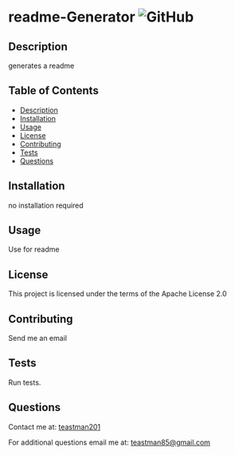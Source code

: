 # readme-Generator ![GitHub](https://img.shields.io/github/license/teastman201/readme-Generator?style=for-the-badge)
        
## Description
generates a readme        
        
## Table of Contents
* [Description](#description)
* [Installation](#installation)
* [Usage](#usage)
* [License](#license)
* [Contributing](#contributing)
* [Tests](#tests)
* [Questions](#questions)       
        
## Installation
no installation required
        
## Usage
Use for readme
        
## License
This project is licensed under the terms of the Apache License 2.0
        
## Contributing
Send me an email        
        
## Tests
Run tests.
        
## Questions
Contact me at:
[teastman201](https://github.com/teastman201)
        
For additional questions email me at:
teastman85@gmail.com
